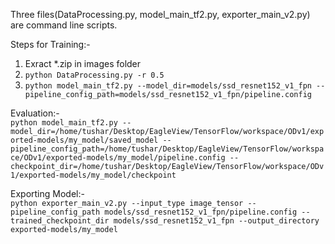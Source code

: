 Three files(DataProcessing.py, model_main_tf2.py, exporter_main_v2.py) are command line scripts.  

Steps for Training:-  
1. Exract *.zip in images folder
2. `python DataProcessing.py -r 0.5`
3. `python model_main_tf2.py --model_dir=models/ssd_resnet152_v1_fpn --pipeline_config_path=models/ssd_resnet152_v1_fpn/pipeline.config` 

Evaluation:-   
`python model_main_tf2.py --model_dir=/home/tushar/Desktop/EagleView/TensorFlow/workspace/ODv1/exported-models/my_model/saved_model --pipeline_config_path=/home/tushar/Desktop/EagleView/TensorFlow/workspace/ODv1/exported-models/my_model/pipeline.config --checkpoint_dir=/home/tushar/Desktop/EagleView/TensorFlow/workspace/ODv1/exported-models/my_model/checkpoint`
  
Exporting Model:-  
`python exporter_main_v2.py --input_type image_tensor --pipeline_config_path models/ssd_resnet152_v1_fpn/pipeline.config --trained_checkpoint_dir models/ssd_resnet152_v1_fpn --output_directory exported-models/my_model`

